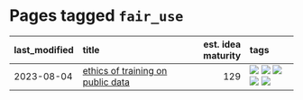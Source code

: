 # Pages tagged `fair_use`

|last_modified|title|est. idea maturity|tags
|:---|:---|---:|:---|
|2023-08-04|[ethics of training on public data](../ethics_of_public_data.md)|129|[![](https://img.shields.io/badge/tag-ai_ethics-fde018)](../tags/ai_ethics.md) [![](https://img.shields.io/badge/tag-ethics-d3fceb)](../tags/ethics.md) [![](https://img.shields.io/badge/tag-fair_use-e13c2b)](../tags/fair_use.md) [![](https://img.shields.io/badge/tag-philosophy-32d44f)](../tags/philosophy.md) [![](https://img.shields.io/badge/tag-remix_culture-297b32)](../tags/remix_culture.md)|